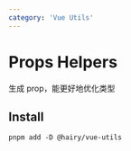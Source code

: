 ```yaml
---
category: 'Vue Utils'
---
```


# Props Helpers

生成 prop，能更好地优化类型

## Install

```
pnpm add -D @hairy/vue-utils
```
